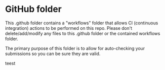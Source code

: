# GitHub folder

This .github folder contains a "workflows" folder that allows CI (continuous integration) actions to be performed on this repo. Please don't delete/add/modify any files to this .github folder or the contained workflows folder.

The primary purpose of this folder is to allow for auto-checking your submissions so you can be sure they are valid.

teest
